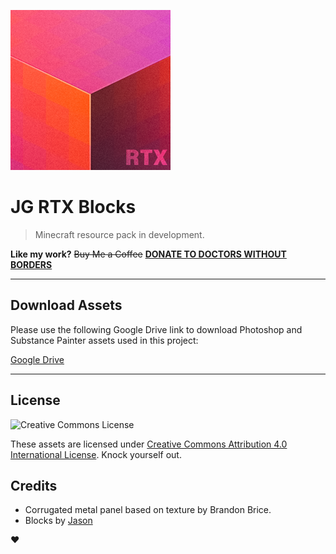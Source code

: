 ![Pack Icon](dist/pack_icon.png)
# JG RTX Blocks

> Minecraft resource pack in development.

__Like my work?__
~~Buy Me a Coffee~~ __[DONATE TO DOCTORS WITHOUT BORDERS](https://donate.doctorswithoutborders.org/monthly.cfm)__

---

## Download Assets
Please use the following Google Drive link to download Photoshop and Substance Painter assets used in this project:

[Google Drive](https://drive.google.com/drive/folders/1TtPpy-yjNDZpjd7pSJAcqL2FT-9k2Xtz?usp=sharing)

---

## License
![Creative Commons License](https://i.creativecommons.org/l/by/4.0/88x31.png)

These assets are licensed under [Creative Commons Attribution 4.0 International License](http://creativecommons.org/licenses/by/4.0/). Knock yourself out.

## Credits
- Corrugated metal panel based on texture by Brandon Brice.
- Blocks by [Jason](https://github.com/jasonjgardner/)

❤